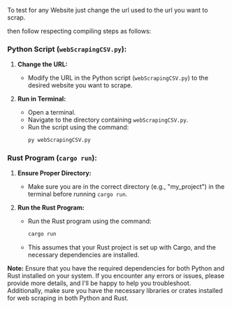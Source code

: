 To test for any Website just change the url used to the url you want to
scrap.

then follow respecting compiling steps as follows:



### Python Script (`webScrapingCSV.py`):

1. **Change the URL:**
   - Modify the URL in the Python script (`webScrapingCSV.py`) to the desired website you want to scrape.

2. **Run in Terminal:**
   - Open a terminal.
   - Navigate to the directory containing `webScrapingCSV.py`.
   - Run the script using the command:
     ```bash
     py webScrapingCSV.py
     ```

### Rust Program (`cargo run`):

1. **Ensure Proper Directory:**
   - Make sure you are in the correct directory (e.g., "my_project") in the terminal before running `cargo run`.

2. **Run the Rust Program:**
   - Run the Rust program using the command:
     ```bash
     cargo run
     ```
   - This assumes that your Rust project is set up with Cargo, and the necessary dependencies are installed.

**Note:** Ensure that you have the required dependencies for both Python and Rust installed on your system. If you encounter any errors or issues, please provide more details, and I'll be happy to help you troubleshoot. Additionally, make sure you have the necessary libraries or crates installed for web scraping in both Python and Rust.